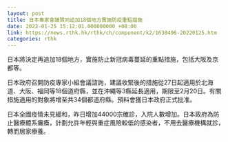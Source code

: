 ```yaml
---
layout: post
title: 日本專家會議贊同追加18個地方實施防疫重點措施
date: 2022-01-25 15:12:01.000000000 +08:00
link: https://news.rthk.hk/rthk/ch/component/k2/1630496-20220125.htm
categories: rthk
---
```


日本將決定再追加18個地方，實施防止新冠病毒蔓延的重點措施，包括大阪及京都等。

日本政府召開防疫專家小組會議諮詢，建議收緊後的措施從27日起適用於北海道、大阪、福岡等18個道府縣，並在沖繩等3縣延長適用，期限至2月20日。有關措施適用的對象將增至共34個都道府縣。預料會獲日本政府正式批准。

日本全國疫情未見緩和，昨日增加44000宗確診，入院人數增加。日本政府為防止醫療體系癱瘓，計劃允許年輕與重症風險較低的感染者，不用去醫療機構就診，轉而居家療養。
